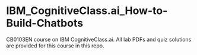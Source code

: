 # IBM_CognitiveClass.ai_How-to-Build-Chatbots
CB0103EN course on IBM CognitiveClass.ai. All lab PDFs and quiz solutions are provided for this course in this repo.
